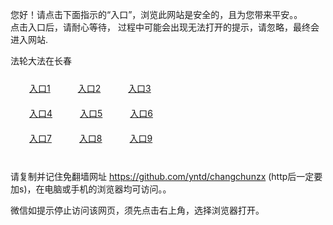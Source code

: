 您好！请点击下面指示的“入口”，浏览此网站是安全的，且为您带来平安。。 <br/>
点击入口后，请耐心等待， 过程中可能会出现无法打开的提示，请忽略，最终会进入网站. </br>

法轮大法在长春<br/>
<div style="padding:10px"><a style="margin:20px" target="_blank" href="https://dat7s6qyaxpug.cloudfront.net/2Qpsp?uomqnbyi" id="ccLink1" rel="nofollow">入口1</a> <a target="_blank" style="margin:20px" href="https://d1nx8asyu0k4po.cloudfront.net/2Qpsp?hlpodi" id="ccLink2" rel="nofollow">入口2</a> <a style="margin:20px" target="_blank" href="https://d2hvdkre4k0sua.cloudfront.net/2Qpsp?rghwmr" id="ccLink3" rel="nofollow">入口3</a></div>

<div style="padding:10px" ><a style="margin:20px" target="_blank" href="https://dat7s6qyaxpug.cloudfront.net/2Qpsp?uomqnbyi" id="ccLink4" rel="nofollow">入口4</a> <a style="margin:20px" href="https://d1nx8asyu0k4po.cloudfront.net/2Qpsp?hlpodi" target="_blank" id="ccLink5" rel="nofollow">入口5</a> <a style="margin:20px" href="https://d2hvdkre4k0sua.cloudfront.net/2Qpsp?rghwmr" target="_blank" id="ccLink6" rel="nofollow">入口6</a></div>

<div style="padding:10px"><a style="margin:20px" target="_blank" href="https://dat7s6qyaxpug.cloudfront.net/2Qpsp?uomqnbyi" id="ccLink7" rel="nofollow">入口7</a> <a style="margin:20px" href="https://d1nx8asyu0k4po.cloudfront.net/2Qpsp?hlpodi" target="_blank" id="ccLink8" rel="nofollow">入口8</a> <a style="margin:20px" target="_blank" href="https://d2hvdkre4k0sua.cloudfront.net/2Qpsp?rghwmr" id="ccLink9" rel="nofollow">入口9</a></div>

<br/>



请复制并记住免翻墙网址 https://github.com/yntd/changchunzx (http后一定要加s)，在电脑或手机的浏览器均可访问。。<br/>

微信如提示停止访问该网页，须先点击右上角，选择浏览器打开。

